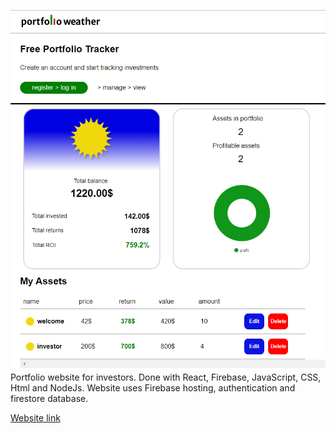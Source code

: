 ![homepage in ipad](investors-app/public/images/imagefromwebsite.png)
Portfolio website for investors. Done with React, Firebase, JavaScript, CSS, Html and NodeJs.
Website uses Firebase hosting, authentication and firestore database.

[Website link](https://investors-database-e9d34.firebaseapp.com/)

